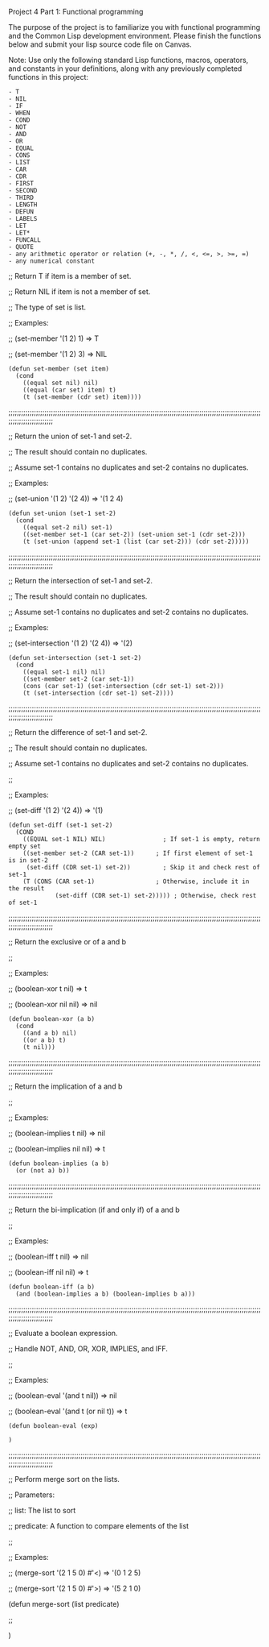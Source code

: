 Project 4 Part 1: Functional programming

The purpose of the project is to familiarize you with functional programming and the Common Lisp development environment. Please finish the functions below and submit your lisp source code file on Canvas.

Note: Use only the following standard Lisp functions, macros, operators, and constants in your definitions, along with any previously completed functions in this project:

    - T
    - NIL
    - IF
    - WHEN
    - COND
    - NOT
    - AND
    - OR
    - EQUAL
    - CONS
    - LIST
    - CAR
    - CDR
    - FIRST
    - SECOND
    - THIRD
    - LENGTH
    - DEFUN
    - LABELS
    - LET
    - LET*
    - FUNCALL
    - QUOTE
    - any arithmetic operator or relation (+, -, *, /, <, <=, >, >=, =)
    - any numerical constant


;; Return T if item is a member of set.

;; Return NIL if item is not a member of set.

;; The type of set is list.

;; Examples:

;; (set-member '(1 2) 1) => T

;; (set-member '(1 2) 3) =>  NIL
```
(defun set-member (set item)
  (cond
    ((equal set nil) nil)
    ((equal (car set) item) t)
    (t (set-member (cdr set) item))))
```
;;;;;;;;;;;;;;;;;;;;;;;;;;;;;;;;;;;;;;;;;;;;;;;;;;;;;;;;;;;;;;;;;;;;;;;;;;;;;;;;;;;;;;;;;;;;;;;;;;;;;;;;;;;;;;;;;;;;;;;;;;;;;;;;;;;;;;;;;;;;

;; Return the union of set-1 and set-2.

;; The result should contain no duplicates.

;; Assume set-1 contains no duplicates and set-2 contains no duplicates.

;; Examples:

;; (set-union '(1 2) '(2 4)) => '(1 2 4)

```
(defun set-union (set-1 set-2)
  (cond
    ((equal set-2 nil) set-1) 
    ((set-member set-1 (car set-2)) (set-union set-1 (cdr set-2))) 
    (t (set-union (append set-1 (list (car set-2))) (cdr set-2)))))
```

;;;;;;;;;;;;;;;;;;;;;;;;;;;;;;;;;;;;;;;;;;;;;;;;;;;;;;;;;;;;;;;;;;;;;;;;;;;;;;;;;;;;;;;;;;;;;;;;;;;;;;;;;;;;;;;;;;;;;;;;;;;;;;;;;;;;;;;;;;;;

;; Return the intersection of set-1 and set-2.

;; The result should contain no duplicates.

;; Assume set-1 contains no duplicates and set-2 contains no duplicates.

;; Examples:

;; (set-intersection '(1 2) '(2 4)) => '(2)
```
(defun set-intersection (set-1 set-2)
  (cond 
    ((equal set-1 nil) nil) 
    ((set-member set-2 (car set-1)) 
    (cons (car set-1) (set-intersection (cdr set-1) set-2))) 
    (t (set-intersection (cdr set-1) set-2))))
```
;;;;;;;;;;;;;;;;;;;;;;;;;;;;;;;;;;;;;;;;;;;;;;;;;;;;;;;;;;;;;;;;;;;;;;;;;;;;;;;;;;;;;;;;;;;;;;;;;;;;;;;;;;;;;;;;;;;;;;;;;;;;;;;;;;;;;;;;;;;;

;; Return the difference of set-1 and set-2.

;; The result should contain no duplicates.

;; Assume set-1 contains no duplicates and set-2 contains no duplicates.

;;

;; Examples:

;;   (set-diff '(1 2) '(2 4)) => '(1)
```
(defun set-diff (set-1 set-2)
  (COND
    ((EQUAL set-1 NIL) NIL)                ; If set-1 is empty, return empty set
    ((set-member set-2 (CAR set-1))      ; If first element of set-1 is in set-2
     (set-diff (CDR set-1) set-2))         ; Skip it and check rest of set-1
    (T (CONS (CAR set-1)                 ; Otherwise, include it in the result
             (set-diff (CDR set-1) set-2))))) ; Otherwise, check rest of set-1
```
;;;;;;;;;;;;;;;;;;;;;;;;;;;;;;;;;;;;;;;;;;;;;;;;;;;;;;;;;;;;;;;;;;;;;;;;;;;;;;;;;;;;;;;;;;;;;;;;;;;;;;;;;;;;;;;;;;;;;;;;;;;;;;;;;;;;;;;;;;;;

;; Return the exclusive or of a and b

;;

;; Examples:

;;  (boolean-xor t nil) => t

;;  (boolean-xor nil nil) => nil
```
(defun boolean-xor (a b)
  (cond
    ((and a b) nil)
    ((or a b) t)
    (t nil)))
```
;;;;;;;;;;;;;;;;;;;;;;;;;;;;;;;;;;;;;;;;;;;;;;;;;;;;;;;;;;;;;;;;;;;;;;;;;;;;;;;;;;;;;;;;;;;;;;;;;;;;;;;;;;;;;;;;;;;;;;;;;;;;;;;;;;;;;;;;;;;;

;; Return the implication of a and b

;;

;; Examples:

;;  (boolean-implies t nil) => nil

;;  (boolean-implies nil nil) => t
```
(defun boolean-implies (a b)
  (or (not a) b))
```
;;;;;;;;;;;;;;;;;;;;;;;;;;;;;;;;;;;;;;;;;;;;;;;;;;;;;;;;;;;;;;;;;;;;;;;;;;;;;;;;;;;;;;;;;;;;;;;;;;;;;;;;;;;;;;;;;;;;;;;;;;;;;;;;;;;;;;;;;;;;

;; Return the bi-implication (if and only if) of a and b

;;

;; Examples:

;;  (boolean-iff t nil) => nil

;;  (boolean-iff nil nil) => t
```
(defun boolean-iff (a b)
  (and (boolean-implies a b) (boolean-implies b a)))
```
;;;;;;;;;;;;;;;;;;;;;;;;;;;;;;;;;;;;;;;;;;;;;;;;;;;;;;;;;;;;;;;;;;;;;;;;;;;;;;;;;;;;;;;;;;;;;;;;;;;;;;;;;;;;;;;;;;;;;;;;;;;;;;;;;;;;;;;;;;;;

;; Evaluate a boolean expression.

;; Handle NOT, AND, OR, XOR, IMPLIES, and IFF.

;;

;; Examples:

;;  (boolean-eval '(and t nil)) => nil

;;  (boolean-eval '(and t (or nil t)) => t
```
(defun boolean-eval (exp)

)
```
;;;;;;;;;;;;;;;;;;;;;;;;;;;;;;;;;;;;;;;;;;;;;;;;;;;;;;;;;;;;;;;;;;;;;;;;;;;;;;;;;;;;;;;;;;;;;;;;;;;;;;;;;;;;;;;;;;;;;;;;;;;;;;;;;;;;;;;;;;;;

;; Perform merge sort on the lists.

;; Parameters:

;;   list: The list to sort

;;   predicate: A function to compare elements of the list

;;

;; Examples:

;;     (merge-sort '(2 1 5 0) #'<) => '(0 1 2 5)

;;     (merge-sort '(2 1 5 0) #'>) => '(5 2 1 0)

(defun merge-sort (list predicate)

;;<Your implementation go here >

)
